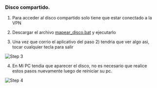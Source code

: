 ### Disco compartido.

1) Para acceder al disco compartido solo tiene que estar conectado a la VPN

2) Descargar el archivo [mapear_disco.bat](http://www.egallo.com.ar/docs/shared/mapear_disco.bat) y ejecutarlo 

3) Una vez que corrio el aplicativo del paso 2) tendria que ver algo asi, tocar cualquier tecla para salir

![Step 3](./shared/shared1.PNG)

4) En Mi PC tendia que aparecer el disco, no es necesario que realice estos pasos nuevamente luego de reiniciar su pc.

![Step 4](./shared/shared2.PNG)